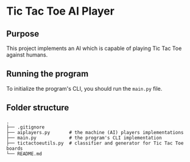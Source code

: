 # Tic Tac Toe AI Player

## Purpose

This project implements an AI which is capable of playing Tic Tac Toe against humans.

## Running the program

To initialize the program's CLI, you should run the `main.py` file.

## Folder structure

```
.
├── .gitignore
├── aiplayers.py       # the machine (AI) players implementations
├── main.py            # the program's CLI implementation
├── tictactoeutils.py  # classifier and generator for Tic Tac Toe boards
└── README.md
```